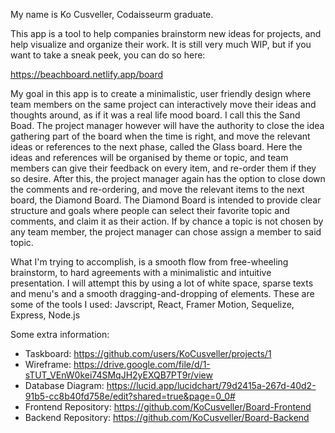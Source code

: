 My name is Ko Cusveller, Codaisseurm graduate.

This app is a tool to help companies brainstorm new ideas for projects, and help visualize and organize their work. It is still very much WIP, but if you want to take a sneak peek, you can do so here:

https://beachboard.netlify.app/board

My goal in this app is to create a minimalistic, user friendly design where team members on the same project can interactively move their ideas and thoughts around, as if it was a real life mood board. I call this the Sand Boad. The project manager however will have the authority to close the idea gathering part of the board when the time is right, and move the relevant ideas or references to the next phase, called the Glass board. 
Here the ideas and references will be organised by theme or topic, and team members can give their feedback on every item, and re-order them if they so desire. After this, the project manager again has the option to close down the comments and re-ordering, and move the relevant items to the next board, the Diamond Board.
The Diamond Board is intended to provide clear structure and goals where people can select their favorite topic and comments, and claim it as their action. If by chance a topic is not chosen by any team member, the project manager can chose assign a member to said topic.

What I'm trying to accomplish, is a smooth flow from free-wheeling brainstorm, to hard agreements with a minimalistic and intuitive presentation. I will attempt this by using a lot of white space, sparse texts and menu's and a smooth dragging-and-dropping of elements.
These are some of the tools I used: Javscript, React, Framer Motion, Sequelize, Express, Node.js

Some extra information:
- Taskboard: https://github.com/users/KoCusveller/projects/1
- Wireframe: https://drive.google.com/file/d/1-sTUT_VEnW0kei74SMqJH2yEXQB7PT9r/view
- Database Diagram: https://lucid.app/lucidchart/79d2415a-267d-40d2-91b5-cc8b40fd758e/edit?shared=true&page=0_0#
- Frontend Repository: https://github.com/KoCusveller/Board-Frontend
- Backend Repository: https://github.com/KoCusveller/Board-Backend
